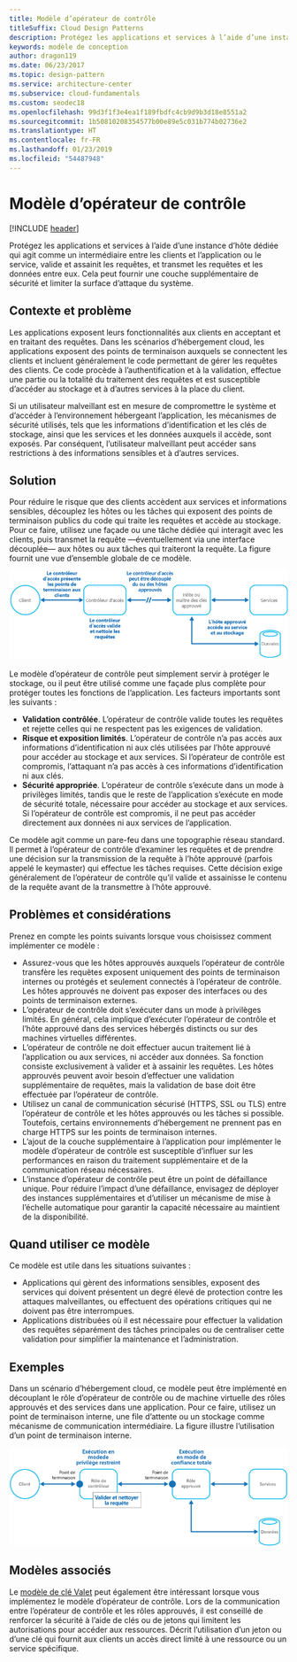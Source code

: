 ```yaml
---
title: Modèle d’opérateur de contrôle
titleSuffix: Cloud Design Patterns
description: Protégez les applications et services à l’aide d’une instance d’hôte dédiée qui agit comme un intermédiaire entre les clients et l’application ou le service, valide et assainit les requêtes, et transmet les requêtes et les données entre eux.
keywords: modèle de conception
author: dragon119
ms.date: 06/23/2017
ms.topic: design-pattern
ms.service: architecture-center
ms.subservice: cloud-fundamentals
ms.custom: seodec18
ms.openlocfilehash: 99d3f1f3e4ea1f189fbdfc4cb9d9b3d18e8551a2
ms.sourcegitcommit: 1b50810208354577b00e89e5c031b774b02736e2
ms.translationtype: HT
ms.contentlocale: fr-FR
ms.lasthandoff: 01/23/2019
ms.locfileid: "54487948"
---
```

# <a name="gatekeeper-pattern"></a>Modèle d’opérateur de contrôle

[!INCLUDE [header](../_includes/header.md)]

Protégez les applications et services à l’aide d’une instance d’hôte dédiée qui agit comme un intermédiaire entre les clients et l’application ou le service, valide et assainit les requêtes, et transmet les requêtes et les données entre eux. Cela peut fournir une couche supplémentaire de sécurité et limiter la surface d’attaque du système.

## <a name="context-and-problem"></a>Contexte et problème

Les applications exposent leurs fonctionnalités aux clients en acceptant et en traitant des requêtes. Dans les scénarios d’hébergement cloud, les applications exposent des points de terminaison auxquels se connectent les clients et incluent généralement le code permettant de gérer les requêtes des clients. Ce code procède à l’authentification et à la validation, effectue une partie ou la totalité du traitement des requêtes et est susceptible d’accéder au stockage et à d’autres services à la place du client.

Si un utilisateur malveillant est en mesure de compromettre le système et d’accéder à l’environnement hébergeant l’application, les mécanismes de sécurité utilisés, tels que les informations d’identification et les clés de stockage, ainsi que les services et les données auxquels il accède, sont exposés. Par conséquent, l’utilisateur malveillant peut accéder sans restrictions à des informations sensibles et à d’autres services.

## <a name="solution"></a>Solution

Pour réduire le risque que des clients accèdent aux services et informations sensibles, découplez les hôtes ou les tâches qui exposent des points de terminaison publics du code qui traite les requêtes et accède au stockage. Pour ce faire, utilisez une façade ou une tâche dédiée qui interagit avec les clients, puis transmet la requête &mdash;éventuellement via une interface découplée&mdash; aux hôtes ou aux tâches qui traiteront la requête. La figure fournit une vue d’ensemble globale de ce modèle.

![Vue d’ensemble globale de ce modèle](./_images/gatekeeper-diagram.png)

Le modèle d’opérateur de contrôle peut simplement servir à protéger le stockage, ou il peut être utilisé comme une façade plus complète pour protéger toutes les fonctions de l’application. Les facteurs importants sont les suivants :

- **Validation contrôlée**. L’opérateur de contrôle valide toutes les requêtes et rejette celles qui ne respectent pas les exigences de validation.
- **Risque et exposition limités**. L’opérateur de contrôle n’a pas accès aux informations d’identification ni aux clés utilisées par l’hôte approuvé pour accéder au stockage et aux services. Si l’opérateur de contrôle est compromis, l’attaquant n’a pas accès à ces informations d’identification ni aux clés.
- **Sécurité appropriée**. L’opérateur de contrôle s’exécute dans un mode à privilèges limités, tandis que le reste de l’application s’exécute en mode de sécurité totale, nécessaire pour accéder au stockage et aux services. Si l’opérateur de contrôle est compromis, il ne peut pas accéder directement aux données ni aux services de l’application.

Ce modèle agit comme un pare-feu dans une topographie réseau standard. Il permet à l’opérateur de contrôle d’examiner les requêtes et de prendre une décision sur la transmission de la requête à l’hôte approuvé (parfois appelé le keymaster) qui effectue les tâches requises. Cette décision exige généralement de l’opérateur de contrôle qu’il valide et assainisse le contenu de la requête avant de la transmettre à l’hôte approuvé.

## <a name="issues-and-considerations"></a>Problèmes et considérations

Prenez en compte les points suivants lorsque vous choisissez comment implémenter ce modèle :

- Assurez-vous que les hôtes approuvés auxquels l’opérateur de contrôle transfère les requêtes exposent uniquement des points de terminaison internes ou protégés et seulement connectés à l’opérateur de contrôle. Les hôtes approuvés ne doivent pas exposer des interfaces ou des points de terminaison externes.
- L’opérateur de contrôle doit s’exécuter dans un mode à privilèges limités. En général, cela implique d’exécuter l’opérateur de contrôle et l’hôte approuvé dans des services hébergés distincts ou sur des machines virtuelles différentes.
- L’opérateur de contrôle ne doit effectuer aucun traitement lié à l’application ou aux services, ni accéder aux données. Sa fonction consiste exclusivement à valider et à assainir les requêtes. Les hôtes approuvés peuvent avoir besoin d’effectuer une validation supplémentaire de requêtes, mais la validation de base doit être effectuée par l’opérateur de contrôle.
- Utilisez un canal de communication sécurisé (HTTPS, SSL ou TLS) entre l’opérateur de contrôle et les hôtes approuvés ou les tâches si possible. Toutefois, certains environnements d’hébergement ne prennent pas en charge HTTPS sur les points de terminaison internes.
- L’ajout de la couche supplémentaire à l’application pour implémenter le modèle d’opérateur de contrôle est susceptible d’influer sur les performances en raison du traitement supplémentaire et de la communication réseau nécessaires.
- L’instance d’opérateur de contrôle peut être un point de défaillance unique. Pour réduire l’impact d’une défaillance, envisagez de déployer des instances supplémentaires et d’utiliser un mécanisme de mise à l’échelle automatique pour garantir la capacité nécessaire au maintient de la disponibilité.

## <a name="when-to-use-this-pattern"></a>Quand utiliser ce modèle

Ce modèle est utile dans les situations suivantes :

- Applications qui gèrent des informations sensibles, exposent des services qui doivent présentent un degré élevé de protection contre les attaques malveillantes, ou effectuent des opérations critiques qui ne doivent pas être interrompues.
- Applications distribuées où il est nécessaire pour effectuer la validation des requêtes séparément des tâches principales ou de centraliser cette validation pour simplifier la maintenance et l’administration.

## <a name="example"></a>Exemples

Dans un scénario d’hébergement cloud, ce modèle peut être implémenté en découplant le rôle d’opérateur de contrôle ou de machine virtuelle des rôles approuvés et des services dans une application. Pour ce faire, utilisez un point de terminaison interne, une file d’attente ou un stockage comme mécanisme de communication intermédiaire. La figure illustre l’utilisation d’un point de terminaison interne.

![Exemple du modèle utilisant les rôles web et de travail pour les services cloud](./_images/gatekeeper-endpoint.png)

## <a name="related-patterns"></a>Modèles associés

Le [modèle de clé Valet](./valet-key.md) peut également être intéressant lorsque vous implémentez le modèle d’opérateur de contrôle. Lors de la communication entre l’opérateur de contrôle et les rôles approuvés, il est conseillé de renforcer la sécurité à l’aide de clés ou de jetons qui limitent les autorisations pour accéder aux ressources. Décrit l’utilisation d’un jeton ou d’une clé qui fournit aux clients un accès direct limité à une ressource ou un service spécifique.
